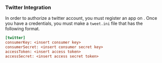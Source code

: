 ### Twitter Integration

In order to authorize a twitter account, you must register an app on [](app.twitter.com). Once you have a credentials, you must make a `tweet.ini` file that has the following format. 

```ini
[twitter]
consumerKey: <insert consumer key>
consumerSecret: <insert consumer secret key>
accessToken: <insert access token>
accessSecret: <insert access secret token>
```


